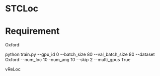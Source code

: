 # STCLoc

# Requirement 


Oxford

python train.py --gpu_id 0 --batch_size 80 --val_batch_size 80 --dataset Oxford --num_loc 10 -num_ang 10 --skip 2 --multi_gpus True

vReLoc

